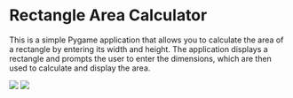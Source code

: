 # Rectangle Area Calculator

This is a simple Pygame application that allows you to calculate the area of a rectangle by entering its width and height. The application displays a rectangle and prompts the user to enter the dimensions, which are then used to calculate and display the area.

![](rect_screenshot.JPG)
![](menu_screenshot.JPG)
